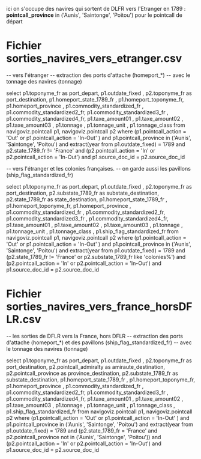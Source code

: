 ici on s'occupe des navires qui sortent de DLFR vers l'Etranger en 1789 : 
**pointcall_province** in ('Aunis', 'Saintonge', 'Poitou') pour le pointcall de départ

# Fichier sorties_navires_vers_etranger.csv

-- vers l'étranger
-- extraction des ports d'attache (homeport_*) 
-- avec le tonnage des navires (tonnage)

select p1.toponyme_fr as port_depart, p1.outdate_fixed , p2.toponyme_fr as port_destination, 
p1.homeport_state_1789_fr , p1.homeport_toponyme_fr, p1.homeport_province ,
p1.commodity_standardized_fr , p1.commodity_standardized2_fr, p1.commodity_standardized3_fr , p1.commodity_standardized4_fr,
p1.taxe_amount01 , p1.taxe_amount02 , p1.taxe_amount03 , 
p1.tonnage , p1.tonnage_unit , p1.tonnage_class 
from 
navigoviz.pointcall p1, navigoviz.pointcall p2 where
(p1.pointcall_action = 'Out' or p1.pointcall_action = 'In-Out' )
and p1.pointcall_province in ('Aunis', 'Saintonge', 'Poitou')
and extract(year from p1.outdate_fixed) = 1789
and p2.state_1789_fr != 'France' and (p2.pointcall_action = 'In' or p2.pointcall_action = 'In-Out') 
and p1.source_doc_id  = p2.source_doc_id


-- vers l'étranger et les colonies françaises.
-- on garde aussi les pavillons (ship_flag_standardized_fr)

select p1.toponyme_fr as port_depart, p1.outdate_fixed , 
p2.toponyme_fr as port_destination, p2.substate_1789_fr as substate_destination, p2.state_1789_fr as state_destination,
p1.homeport_state_1789_fr , p1.homeport_toponyme_fr, p1.homeport_province ,
p1.commodity_standardized_fr , p1.commodity_standardized2_fr, p1.commodity_standardized3_fr , p1.commodity_standardized4_fr,
p1.taxe_amount01 , p1.taxe_amount02 , p1.taxe_amount03 , 
p1.tonnage , p1.tonnage_unit , p1.tonnage_class , p1.ship_flag_standardized_fr 
from 
navigoviz.pointcall p1, navigoviz.pointcall p2 where
(p1.pointcall_action = 'Out' or p1.pointcall_action = 'In-Out' )
and p1.pointcall_province in ('Aunis', 'Saintonge', 'Poitou')
and extract(year from p1.outdate_fixed) = 1789
and (p2.state_1789_fr != 'France' or p2.substate_1789_fr like 'colonies%') 
and (p2.pointcall_action = 'In' or p2.pointcall_action = 'In-Out') 
and p1.source_doc_id  = p2.source_doc_id 

# Fichier sorties_navires_vers_france_horsDFLR.csv


-- les sorties de DFLR vers la France, hors DFLR
-- extraction des ports d'attache (homeport_*) et des pavillons (ship_flag_standardized_fr)
-- avec le tonnage des navires (tonnage)

select p1.toponyme_fr as port_depart, p1.outdate_fixed , 
p2.toponyme_fr as port_destination, p2.pointcall_admiralty as amiraute_destination, p2.pointcall_province as province_destination, p2.substate_1789_fr as substate_destination,
p1.homeport_state_1789_fr , p1.homeport_toponyme_fr, p1.homeport_province ,
p1.commodity_standardized_fr , p1.commodity_standardized2_fr, p1.commodity_standardized3_fr , p1.commodity_standardized4_fr,
p1.taxe_amount01 , p1.taxe_amount02 , p1.taxe_amount03 , 
p1.tonnage , p1.tonnage_unit , p1.tonnage_class , p1.ship_flag_standardized_fr 
from 
navigoviz.pointcall p1, navigoviz.pointcall p2 where
(p1.pointcall_action = 'Out' or p1.pointcall_action = 'In-Out' )
and p1.pointcall_province in ('Aunis', 'Saintonge', 'Poitou')
and extract(year from p1.outdate_fixed) = 1789
and (p2.state_1789_fr = 'France' and p2.pointcall_province not in ('Aunis', 'Saintonge', 'Poitou')) 
and (p2.pointcall_action = 'In' or p2.pointcall_action = 'In-Out') 
and p1.source_doc_id  = p2.source_doc_id 
  
